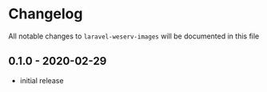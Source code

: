 # Changelog

All notable changes to `laravel-weserv-images` will be documented in this file

## 0.1.0 - 2020-02-29

- initial release
